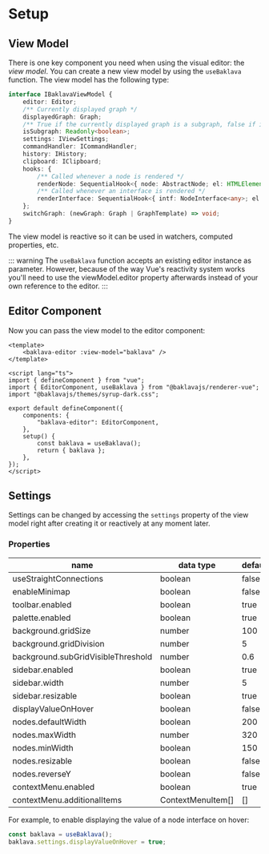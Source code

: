 <script setup>
import ApiLink from "../components/ApiLink.vue";
</script>

# Setup

## View Model

There is one key component you need when using the visual editor: the _view model_. You can create a new view model by using the <ApiLink type="functions" module="@baklavajs/renderer-vue" name="useBaklava"><code>useBaklava</code></ApiLink> function. The view model has the following type:

```ts
interface IBaklavaViewModel {
    editor: Editor;
    /** Currently displayed graph */
    displayedGraph: Graph;
    /** True if the currently displayed graph is a subgraph, false if it is the root graph */
    isSubgraph: Readonly<boolean>;
    settings: IViewSettings;
    commandHandler: ICommandHandler;
    history: IHistory;
    clipboard: IClipboard;
    hooks: {
        /** Called whenever a node is rendered */
        renderNode: SequentialHook<{ node: AbstractNode; el: HTMLElement }, null>;
        /** Called whenever an interface is rendered */
        renderInterface: SequentialHook<{ intf: NodeInterface<any>; el: HTMLElement }, null>;
    };
    switchGraph: (newGraph: Graph | GraphTemplate) => void;
}
```

The view model is reactive so it can be used in watchers, computed properties, etc.

::: warning
The `useBaklava` function accepts an existing editor instance as parameter. However, because of the way Vue's reactivity system works you'll need to use the viewModel.editor property afterwards instead of your own reference to the editor.
:::

## Editor Component

Now you can pass the view model to the editor component:

```vue
<template>
    <baklava-editor :view-model="baklava" />
</template>

<script lang="ts">
import { defineComponent } from "vue";
import { EditorComponent, useBaklava } from "@baklavajs/renderer-vue";
import "@baklavajs/themes/syrup-dark.css";

export default defineComponent({
    components: {
        "baklava-editor": EditorComponent,
    },
    setup() {
        const baklava = useBaklava();
        return { baklava };
    },
});
</script>
```

## Settings

Settings can be changed by accessing the `settings` property of the view model right after creating it or reactively at any moment later.

### Properties

| name                               | data type         | default |
| ---------------------------------- | ----------------- | ------- |
| useStraightConnections             | boolean           | false   |
| enableMinimap                      | boolean           | false   |
| toolbar.enabled                    | boolean           | true    |
| palette.enabled                    | boolean           | true    |
| background.gridSize                | number            | 100     |
| background.gridDivision            | number            | 5       |
| background.subGridVisibleThreshold | number            | 0.6     |
| sidebar.enabled                    | boolean           | true    |
| sidebar.width                      | number            | 5       |
| sidebar.resizable                  | boolean           | true    |
| displayValueOnHover                | boolean           | false   |
| nodes.defaultWidth                 | boolean           | 200     |
| nodes.maxWidth                     | number            | 320     |
| nodes.minWidth                     | boolean           | 150     |
| nodes.resizable                    | boolean           | false   |
| nodes.reverseY                     | boolean           | false   |
| contextMenu.enabled                | boolean           | true    |
| contextMenu.additionalItems        | ContextMenuItem[] | []      |

For example, to enable displaying the value of a node interface on hover:

```ts
const baklava = useBaklava();
baklava.settings.displayValueOnHover = true;
```
